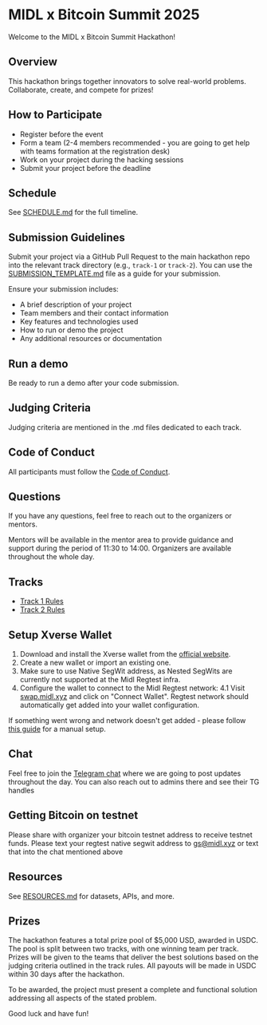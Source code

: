 # MIDL x Bitcoin Summit 2025

Welcome to the MIDL x Bitcoin Summit Hackathon!

## Overview
This hackathon brings together innovators to solve real-world problems. Collaborate, create, and compete for prizes!

## How to Participate
- Register before the event
- Form a team (2-4 members recommended - you are going to get help with teams formation at the registration desk)
- Work on your project during the hacking sessions
- Submit your project before the deadline

## Schedule
See [SCHEDULE.md](./SCHEDULE.md) for the full timeline.

## Submission Guidelines

Submit your project via a GitHub Pull Request to the main hackathon repo into the relevant track directory (e.g., `track-1` or `track-2`). You can use the [SUBMISSION_TEMPLATE.md](./SUBMISSION_TEMPLATE.md) file as a guide for your submission.

Ensure your submission includes:
- A brief description of your project  
- Team members and their contact information
- Key features and technologies used
- How to run or demo the project
- Any additional resources or documentation

## Run a demo
Be ready to run a demo after your code submission.

## Judging Criteria
Judging criteria are mentioned in the .md files dedicated to each track.

## Code of Conduct
All participants must follow the [Code of Conduct](./CODE_OF_CONDUCT.md).

## Questions
If you have any questions, feel free to reach out to the organizers or mentors.

Mentors will be available in the mentor area to provide guidance and support during the period of 11:30 to 14:00. 
Organizers are available throughout the whole day.

## Tracks
- [Track 1 Rules](./tracks/track-1/RULES.md)
- [Track 2 Rules](./tracks/track-2/RULES.md)

## Setup Xverse Wallet
1. Download and install the Xverse wallet from the [official website](https://xverse.app/).
2. Create a new wallet or import an existing one.
3. Make sure to use Native SegWit address, as Nested SegWits are currently not supported at the Midl Regtest infra.
4. Configure the wallet to connect to the Midl Regtest network: 
 4.1 Visit [swap.midl.xyz](https://swap.midl.xyz) and click on "Connect Wallet". Regtest network should automatically get added into your wallet configuration.

 If something went wrong and network doesn't get added - please follow [this guide](https://docs.google.com/document/u/2/d/1eMlY1Nogu2PVoLUrXhcBmW2UVnJl1YzGrpCBkGeikS8/edit?usp=sharing) for a manual setup.

## Chat
Feel free to join the [Telegram chat](https://t.me/+GJXZOXs80NMxNTY6) where we are going to post updates throughout the day. You can also reach out to admins there and see their TG handles

## Getting Bitcoin on testnet
Please share with organizer your bitcoin testnet address to receive testnet funds.
Please text your regtest native segwit address to gs@midl.xyz or text that into the chat mentioned above

## Resources
See [RESOURCES.md](./RESOURCES.md) for datasets, APIs, and more.

## Prizes
The hackathon features a total prize pool of $5,000 USD, awarded in USDC. The pool is split between two tracks, with one winning team per track. Prizes will be given to the teams that deliver the best solutions based on the judging criteria outlined in the track rules. All payouts will be made in USDC within 30 days after the hackathon.

To be awarded, the project must present a complete and functional solution addressing all aspects of the stated problem.

Good luck and have fun!
